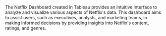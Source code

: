The Netflix Dashboard created in Tableau provides an intuitive interface to analyze and visualize various aspects of Netflix's data. 
This dashboard aims to assist users, such as executives, analysts, and marketing teams, in making informed decisions by providing insights into Netflix's content, ratings, and genres.


